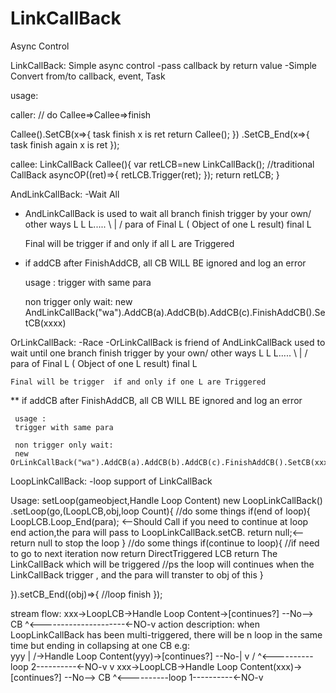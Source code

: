 # LinkCallBack

Async Control

LinkCallBack:
Simple async control 
 -pass callback by return value 
 -Simple Convert from/to callback, event, Task
 
usage:

 caller:
  // do Callee=>Callee=>finish
 
 Callee().SetCB(x=>{
		task finish x is ret
		return Callee();
 }) 
 .SetCB_End(x=>{
      task finish again x is ret
 });

 callee:
 LinkCallBack<Return Type> Callee(){
		var retLCB=new LinkCallBack<Return Type>();
      //traditional CallBack
		asyncOP((ret)=>{
			retLCB.Trigger(ret);
		});
		return retLCB;
 }

 AndLinkCallBack:
 -Wait All
 - AndLinkCallBack is used to  wait all branch finish
   trigger by your own/ other ways
     L  L L.....
     \   |   /    para of Final L ( Object of one L result)
     final L

    Final will be trigger  if and only if all L are Triggered
  * if addCB after FinishAddCB, all CB WILL BE ignored and log an error

     usage :
     trigger with same para

     non trigger only wait:
     new AndLinkCallBack("wa").AddCB(a).AddCB(b).AddCB(c).FinishAddCB().SetCB(xxxx)

OrLinkCallBack:
 -Race
 -OrLinkCallBack is friend of AndLinkCallBack used to  wait until one branch finish
   trigger by your own/ other ways
     L  L L.....
     \   |   /    para of Final L ( Object of one L result)
     final L

    Final will be trigger  if and only if one L are Triggered
   ** if addCB after FinishAddCB, all CB WILL BE ignored and log an error

     usage :
     trigger with same para

     non trigger only wait:
     new OrLinkCallBack("wa").AddCB(a).AddCB(b).AddCB(c).FinishAddCB().SetCB(xxxx)
	 
 LoopLinkCallBack: 
 -loop support of LinkCallBack
 
 Usage:
 setLoop(gameobject,Handle Loop Content)
 new LoopLinkCallBack()
 .setLoop<T>(go,(LoopLCB,obj,loop Count){
 		//do some things
 		if(end of loop){
			LoopLCB.Loop_End(para); <--Should Call if you need to continue at loop end action,the para will pass to LoopLinkCallBack.setCB.
			return null;<--return null to stop the loop
		}
 		//do some things
		if(continue to loop){
			//if need to go to next iteration now return DirectTriggered LCB
			return The LinkCallBack which will be triggered //ps the loop will continues when the LinkCallBack trigger , and the para will transter to obj of this
		}

 }).setCB_End((obj)=>{
 		//loop finish
 });
 
   stream flow:
   xxx->LoopLCB->Handle Loop Content->[continues?] --No--> CB
 	             ^<---------------------<-NO-v
action description:
 when LoopLinkCallBack has been multi-triggered, there will be n loop in the same time but ending in collapsing at one CB
 e.g:  
		   yyy
			|	/->Handle Loop Content(yyy)->[continues?] --No-|
			v	/  ^<----------loop 2----------<-NO-v          v
	xxx->LoopLCB->Handle Loop Content(xxx)->[continues?] --No--> CB
                ^<----------loop 1----------<-NO-v


 
 
 